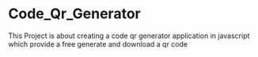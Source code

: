 # Code_Qr_Generator
This Project is about creating a code qr generator application in javascript which provide a free generate and download a qr code
